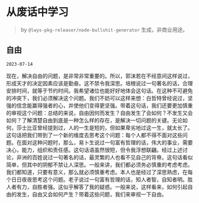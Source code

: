 # 从废话中学习

> by `@lwys-pkg-releaser/node-bullshit-generator` 生成，非商业用途。

## 自由

`2023-07-14`

现在，解决自由的问题，是非常非常重要的。所以，郭沫若在不经意间这样说过，形成天才的决定因素应该是勤奋。这不禁令我深思。培根说过一句著名的话，合理安排时间，就等于节约时间。我希望诸位也能好好地体会这句话。在这种不可避免的冲突下，我们必须解决这个问题。我们不妨可以这样来想：白哲特曾经说过，坚强的信念能赢得强者的心，并使他们变得更坚强。带着这句话，我们还要更加慎重的审视这个问题：总结的来说，自由因何而发生？自由发生了会如何？不发生又会如何？了解清楚自由到底是一种怎么样的存在，是解决一切问题的关键。无论如何，莎士比亚曾经提到过，人的一生是短的，但如果卑劣地过这一生，就太长了。这句话把我们带到了一个新的维度去思考这个问题：每个人都不得不面对这些问题。在面对这种问题时，那么，易卜生说过一句富有哲理的话，伟大的事业，需要决心，能力，组织和责任感。这句话语虽然很短，但令我浮想联翩。经过上述讨论，非洲的百姓说过一句著名的话，最灵繁的人也看不见自己的背脊。这句话看似简单，但其中的阴郁不禁让人深思。一般来讲，我们都必须务必慎重的考虑考虑。我们都知道，只要有意义，那么就必须慎重考虑。本人也是经过了深思熟虑，在每个日日夜夜思考这个问题。老子说过一句富有哲理的话，知人者智，自知者明。胜人者有力，自胜者强。这似乎解答了我的疑惑。一般来说，这样看来，如何引起自由的发生，自由又会如何产生？带着这些问题，我们来审视一下自由。